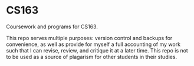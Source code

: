 # CS163

Coursework and programs for CS163.

This repo serves multiple purposes: version control and backups for convenience,
as well as provide for myself a full accounting of my work such that I can revise,
review, and critique it at a later time. This repo is not to be used as a source of
plagarism for other students in their studies. 
